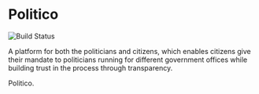 # Politico
![Build Status](https://travis-ci.com/Sojisoyoye/Politico.svg?branch=develop)

A platform for both the politicians and citizens, which enables citizens give their mandate to politicians running for different government offices while building trust in the process through transparency.

Politico.
